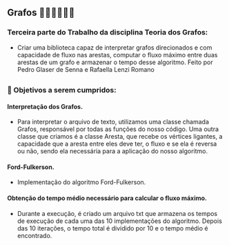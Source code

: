 ## Grafos 👩🏽‍💻👨🏻‍💻
### Terceira parte do Trabalho da disciplina Teoria dos Grafos:
- Criar uma biblioteca capaz de interpretar grafos direcionados e com capacidade de fluxo nas arestas, computar o fluxo máximo entre duas arestas de um grafo e armazenar o tempo desse algoritmo. Feito por Pedro Glaser de Senna e Rafaella Lenzi Romano
##
### 🧠 Objetivos a serem cumpridos:
#### Interpretação dos Grafos.
- Para interpretar o arquivo de texto, utilizamos uma classe chamada Grafos, responsável por todas as funções do nosso código. Uma outra classe que criamos é a classe Aresta, que recebe os vértices ligantes, a capacidade que a aresta entre eles deve ter, o fluxo e se ela é reversa ou não, sendo ela necessária para a aplicação do nosso algoritmo.
  
#### Ford-Fulkerson.
- Implementação do algoritmo Ford-Fulkerson.

#### Obtenção do tempo médio necessário para calcular o fluxo máximo.
- Durante a execução, é criado um arquivo txt que armazena os tempos de execução de cada uma das 10 implementações do algoritmo. Depois das 10 iterações, o tempo total é dividido por 10 e o tempo médio é encontrado.
